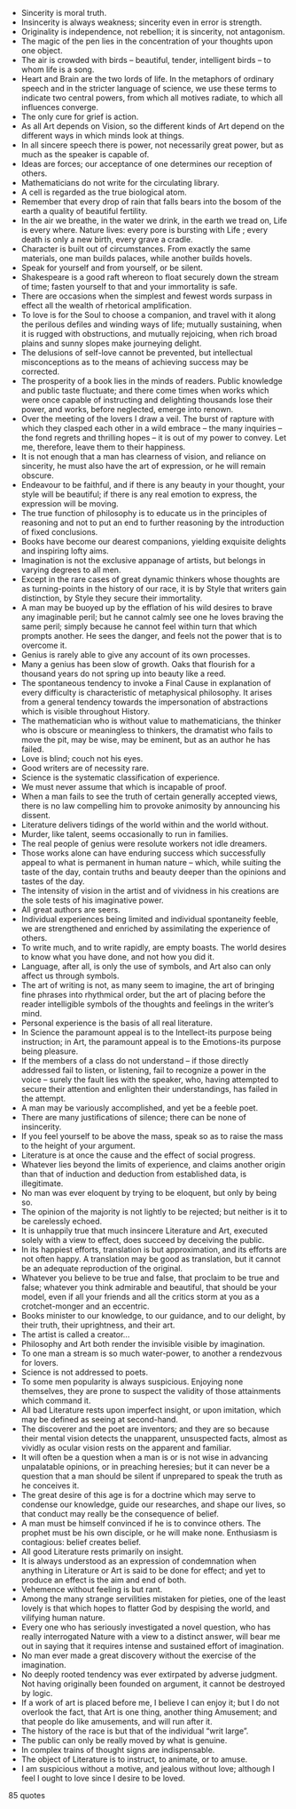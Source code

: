  - Sincerity is moral truth.
 - Insincerity is always weakness; sincerity even in error is strength.
 - Originality is independence, not rebellion; it is sincerity, not antagonism.
 - The magic of the pen lies in the concentration of your thoughts upon one object.
 - The air is crowded with birds – beautiful, tender, intelligent birds – to whom life is a song.
 - Heart and Brain are the two lords of life. In the metaphors of ordinary speech and in the stricter language of science, we use these terms to indicate two central powers, from which all motives radiate, to which all influences converge.
 - The only cure for grief is action.
 - As all Art depends on Vision, so the different kinds of Art depend on the different ways in which minds look at things.
 - In all sincere speech there is power, not necessarily great power, but as much as the speaker is capable of.
 - Ideas are forces; our acceptance of one determines our reception of others.
 - Mathematicians do not write for the circulating library.
 - A cell is regarded as the true biological atom.
 - Remember that every drop of rain that falls bears into the bosom of the earth a quality of beautiful fertility.
 - In the air we breathe, in the water we drink, in the earth we tread on, Life is every where. Nature lives: every pore is bursting with Life ; every death is only a new birth, every grave a cradle.
 - Character is built out of circumstances. From exactly the same materials, one man builds palaces, while another builds hovels.
 - Speak for yourself and from yourself, or be silent.
 - Shakespeare is a good raft whereon to float securely down the stream of time; fasten yourself to that and your immortality is safe.
 - There are occasions when the simplest and fewest words surpass in effect all the wealth of rhetorical amplification.
 - To love is for the Soul to choose a companion, and travel with it along the perilous defiles and winding ways of life; mutually sustaining, when it is rugged with obstructions, and mutually rejoicing, when rich broad plains and sunny slopes make journeying delight.
 - The delusions of self-love cannot be prevented, but intellectual misconceptions as to the means of achieving success may be corrected.
 - The prosperity of a book lies in the minds of readers. Public knowledge and public taste fluctuate; and there come times when works which were once capable of instructing and delighting thousands lose their power, and works, before neglected, emerge into renown.
 - Over the meeting of the lovers I draw a veil. The burst of rapture with which they clasped each other in a wild embrace – the many inquiries – the fond regrets and thrilling hopes – it is out of my power to convey. Let me, therefore, leave them to their happiness.
 - It is not enough that a man has clearness of vision, and reliance on sincerity, he must also have the art of expression, or he will remain obscure.
 - Endeavour to be faithful, and if there is any beauty in your thought, your style will be beautiful; if there is any real emotion to express, the expression will be moving.
 - The true function of philosophy is to educate us in the principles of reasoning and not to put an end to further reasoning by the introduction of fixed conclusions.
 - Books have become our dearest companions, yielding exquisite delights and inspiring lofty aims.
 - Imagination is not the exclusive appanage of artists, but belongs in varying degrees to all men.
 - Except in the rare cases of great dynamic thinkers whose thoughts are as turning-points in the history of our race, it is by Style that writers gain distinction, by Style they secure their immortality.
 - A man may be buoyed up by the efflation of his wild desires to brave any imaginable peril; but he cannot calmly see one he loves braving the same peril; simply because he cannot feel within turn that which prompts another. He sees the danger, and feels not the power that is to overcome it.
 - Genius is rarely able to give any account of its own processes.
 - Many a genius has been slow of growth. Oaks that flourish for a thousand years do not spring up into beauty like a reed.
 - The spontaneous tendency to invoke a Final Cause in explanation of every difficulty is characteristic of metaphysical philosophy. It arises from a general tendency towards the impersonation of abstractions which is visible throughout History.
 - The mathematician who is without value to mathematicians, the thinker who is obscure or meaningless to thinkers, the dramatist who fails to move the pit, may be wise, may be eminent, but as an author he has failed.
 - Love is blind; couch not his eyes.
 - Good writers are of necessity rare.
 - Science is the systematic classification of experience.
 - We must never assume that which is incapable of proof.
 - When a man fails to see the truth of certain generally accepted views, there is no law compelling him to provoke animosity by announcing his dissent.
 - Literature delivers tidings of the world within and the world without.
 - Murder, like talent, seems occasionally to run in families.
 - The real people of genius were resolute workers not idle dreamers.
 - Those works alone can have enduring success which successfully appeal to what is permanent in human nature – which, while suiting the taste of the day, contain truths and beauty deeper than the opinions and tastes of the day.
 - The intensity of vision in the artist and of vividness in his creations are the sole tests of his imaginative power.
 - All great authors are seers.
 - Individual experiences being limited and individual spontaneity feeble, we are strengthened and enriched by assimilating the experience of others.
 - To write much, and to write rapidly, are empty boasts. The world desires to know what you have done, and not how you did it.
 - Language, after all, is only the use of symbols, and Art also can only affect us through symbols.
 - The art of writing is not, as many seem to imagine, the art of bringing fine phrases into rhythmical order, but the art of placing before the reader intelligible symbols of the thoughts and feelings in the writer’s mind.
 - Personal experience is the basis of all real literature.
 - In Science the paramount appeal is to the Intellect-its purpose being instruction; in Art, the paramount appeal is to the Emotions-its purpose being pleasure.
 - If the members of a class do not understand – if those directly addressed fail to listen, or listening, fail to recognize a power in the voice – surely the fault lies with the speaker, who, having attempted to secure their attention and enlighten their understandings, has failed in the attempt.
 - A man may be variously accomplished, and yet be a feeble poet.
 - There are many justifications of silence; there can be none of insincerity.
 - If you feel yourself to be above the mass, speak so as to raise the mass to the height of your argument.
 - Literature is at once the cause and the effect of social progress.
 - Whatever lies beyond the limits of experience, and claims another origin than that of induction and deduction from established data, is illegitimate.
 - No man was ever eloquent by trying to be eloquent, but only by being so.
 - The opinion of the majority is not lightly to be rejected; but neither is it to be carelessly echoed.
 - It is unhappily true that much insincere Literature and Art, executed solely with a view to effect, does succeed by deceiving the public.
 - In its happiest efforts, translation is but approximation, and its efforts are not often happy. A translation may be good as translation, but it cannot be an adequate reproduction of the original.
 - Whatever you believe to be true and false, that proclaim to be true and false; whatever you think admirable and beautiful, that should be your model, even if all your friends and all the critics storm at you as a crotchet-monger and an eccentric.
 - Books minister to our knowledge, to our guidance, and to our delight, by their truth, their uprightness, and their art.
 - The artist is called a creator...
 - Philosophy and Art both render the invisible visible by imagination.
 - To one man a stream is so much water-power, to another a rendezvous for lovers.
 - Science is not addressed to poets.
 - To some men popularity is always suspicious. Enjoying none themselves, they are prone to suspect the validity of those attainments which command it.
 - All bad Literature rests upon imperfect insight, or upon imitation, which may be defined as seeing at second-hand.
 - The discoverer and the poet are inventors; and they are so because their mental vision detects the unapparent, unsuspected facts, almost as vividly as ocular vision rests on the apparent and familiar.
 - It will often be a question when a man is or is not wise in advancing unpalatable opinions, or in preaching heresies; but it can never be a question that a man should be silent if unprepared to speak the truth as he conceives it.
 - The great desire of this age is for a doctrine which may serve to condense our knowledge, guide our researches, and shape our lives, so that conduct may really be the consequence of belief.
 - A man must be himself convinced if he is to convince others. The prophet must be his own disciple, or he will make none. Enthusiasm is contagious: belief creates belief.
 - All good Literature rests primarily on insight.
 - It is always understood as an expression of condemnation when anything in Literature or Art is said to be done for effect; and yet to produce an effect is the aim and end of both.
 - Vehemence without feeling is but rant.
 - Among the many strange servilities mistaken for pieties, one of the least lovely is that which hopes to flatter God by despising the world, and vilifying human nature.
 - Every one who has seriously investigated a novel question, who has really interrogated Nature with a view to a distinct answer, will bear me out in saying that it requires intense and sustained effort of imagination.
 - No man ever made a great discovery without the exercise of the imagination.
 - No deeply rooted tendency was ever extirpated by adverse judgment. Not having originally been founded on argument, it cannot be destroyed by logic.
 - If a work of art is placed before me, I believe I can enjoy it; but I do not overlook the fact, that Art is one thing, another thing Amusement; and that people do like amusements, and will run after it.
 - The history of the race is but that of the individual “writ large”.
 - The public can only be really moved by what is genuine.
 - In complex trains of thought signs are indispensable.
 - The object of Literature is to instruct, to animate, or to amuse.
 - I am suspicious without a motive, and jealous without love; although I feel I ought to love since I desire to be loved.

85 quotes